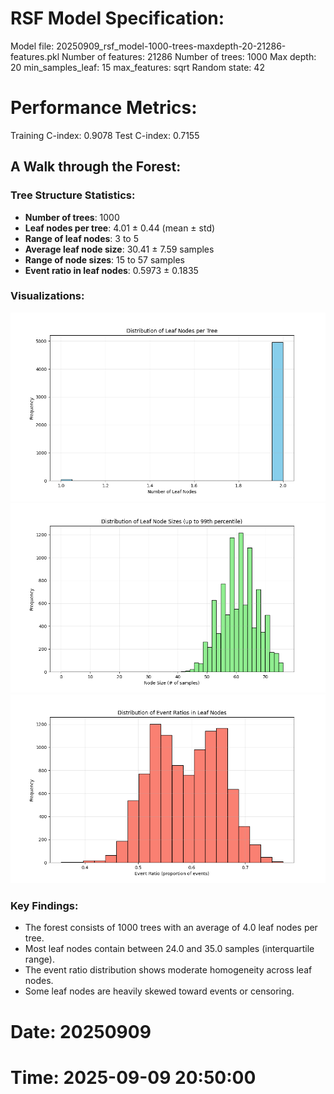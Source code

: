 # RSF Model Specification:
Model file: 20250909_rsf_model-1000-trees-maxdepth-20-21286-features.pkl
Number of features: 21286
Number of trees: 1000
Max depth: 20
min_samples_leaf: 15
max_features: sqrt
Random state: 42

# Performance Metrics:
Training C-index: 0.9078
Test C-index: 0.7155

## A Walk through the Forest:

### Tree Structure Statistics:
- **Number of trees**: 1000
- **Leaf nodes per tree**: 4.01 ± 0.44 (mean ± std)
- **Range of leaf nodes**: 3 to 5
- **Average leaf node size**: 30.41 ± 7.59 samples
- **Range of node sizes**: 15 to 57 samples
- **Event ratio in leaf nodes**: 0.5973 ± 0.1835

### Visualizations:
![Distribution of Leaf Nodes per Tree](20250909_leaf_nodes_distribution.png)
![Distribution of Leaf Node Sizes](20250909_node_sizes_distribution.png)
![Distribution of Event Ratios in Leaf Nodes](20250909_event_ratios_distribution.png)

### Key Findings:
- The forest consists of 1000 trees with an average of 4.0 leaf nodes per tree.
- Most leaf nodes contain between 24.0 and 35.0 samples (interquartile range).
- The event ratio distribution shows moderate homogeneity across leaf nodes.
- Some leaf nodes are heavily skewed toward events or censoring.
    
# Date: 20250909
# Time: 2025-09-09 20:50:00
